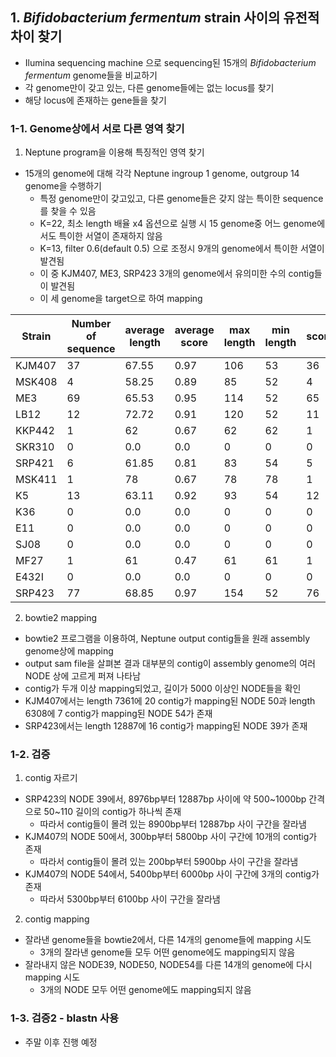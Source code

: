 ## 1. _Bifidobacterium fermentum_ strain 사이의 유전적 차이 찾기

- Ilumina sequencing machine 으로 sequencing된 15개의 _Bifidobacterium fermentum_ genome들을 비교하기
- 각 genome만이 갖고 있는, 다른 genome들에는 없는 locus를 찾기
- 해당 locus에 존재하는 gene들을 찾기

### 1-1. Genome상에서 서로 다른 영역 찾기

1) Neptune program을 이용해 특징적인 영역 찾기

- 15개의 genome에 대해 각각 Neptune ingroup 1 genome, outgroup 14 genome을 수행하기
  - 특정 genome만이 갖고있고, 다른 genome들은 갖지 않는 특이한 sequence를 찾을 수 있음
  - K=22, 최소 length 배율 x4 옵션으로 실행 시 15 genome중 어느 genome에서도 특이한 서열이 존재하지 않음
  - K=13, filter 0.6(default 0.5) 으로 조정시 9개의 genome에서 특이한 서열이 발견됨
  - 이 중 KJM407, ME3, SRP423 3개의 genome에서 유의미한 수의 contig들이 발견됨
  - 이 세 genome을 target으로 하여 mapping

|Strain|Number of sequence|average length|average score|max length|min length|score>0.7|
|---|-----|-----|-----|-----|-----|-----|
|KJM407|37|67.55|0.97|106|53|36|
|MSK408|4|58.25|0.89|85|52|4|
|ME3|69|65.53|0.95|114|52|65|
|LB12|12|72.72|0.91|120|52|11|
|KKP442|1|62|0.67|62|62|1|
|SKR310|0|0.0|0.0|0|0|0|
|SRP421|6|61.85|0.81|83|54|5|
|MSK411|1|78|0.67|78|78|1|
|K5|13|63.11|0.92|93|54|12|
|K36|0|0.0|0.0|0|0|0|
|E11|0|0.0|0.0|0|0|0|
|SJ08|0|0.0|0.0|0|0|0|
|MF27|1|61|0.47|61|61|1|
|E432I|0|0.0|0.0|0|0|0|
|SRP423|77|68.85|0.97|154|52|76|

2) bowtie2 mapping

- bowtie2 프로그램을 이용하여, Neptune output contig들을 원래 assembly genome상에 mapping
- output sam file을 살펴본 결과 대부분의 contig이 assembly genome의 여러 NODE 상에 고르게 퍼져 나타남
- contig가 두개 이상 mapping되었고, 길이가 5000 이상인 NODE들을 확인
- KJM407에서는 length 7361에 20 contig가 mapping된 NODE 50과 length 6308에 7 contig가 mapping된 NODE 54가 존재
- SRP423에서는 length 12887에 16 contig가 mapping된 NODE 39가 존재

### 1-2. 검증

1) contig 자르기
- SRP423의 NODE 39에서, 8976bp부터 12887bp 사이에 약 500~1000bp 간격으로 50~110 길이의 contig가 하나씩 존재
  - 따라서 contig들이 몰려 있는 8900bp부터 12887bp 사이 구간을 잘라냄
- KJM407의 NODE 50에서, 300bp부터 5800bp 사이 구간에 10개의 contig가 존재
  - 따라서 contig들이 몰려 있는 200bp부터 5900bp 사이 구간을 잘라냄
- KJM407의 NODE 54에서, 5400bp부터 6000bp 사이 구간에 3개의 contig가 존재
  - 따라서 5300bp부터 6100bp 사이 구간을 잘라냄

2) contig mapping
- 잘라낸 genome들을 bowtie2에서, 다른 14개의 genome들에 mapping 시도
  - 3개의 잘라낸 genome들 모두 어떤 genome에도 mapping되지 않음
- 잘라내지 않은 NODE39, NODE50, NODE54를 다른 14개의 genome에 다시 mapping 시도
  - 3개의 NODE 모두 어떤 genome에도 mapping되지 않음

### 1-3. 검증2 - blastn 사용
* 주말 이후 진행 예정
